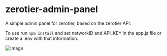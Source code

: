 # zerotier-admin-panel
A simple admin panel for zerotier, based on the zerotier API.

To use run `npm install` and set networkID and API_KEY in the app.js file or create a .env with that information.  
  
  
![image](https://github.com/WojciechSzade/zerotier-admin-panel/assets/96198418/0eb2d60f-a122-49f7-9bae-b7a6d5fd6212)
